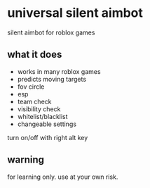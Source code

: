 # universal silent aimbot

silent aimbot for roblox games

## what it does

- works in many roblox games
- predicts moving targets
- fov circle
- esp
- team check
- visibility check
- whitelist/blacklist
- changeable settings

turn on/off with right alt key

## warning

for learning only. use at your own risk.
